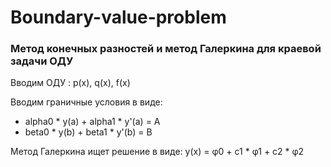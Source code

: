 # Boundary-value-problem
### Метод конечных разностей и метод Галеркина для краевой задачи ОДУ
Вводим ОДУ : p(x), q(x), f(x)

Вводим граничные условия в виде: 
- alpha0 * y(a) + alpha1 * y'(a) = A
- beta0 * y(b) + beta1 * y'(b) = B

Метод Галеркина ищет решение в виде: y(x) = φ0 + c1 * φ1 + c2 * φ2
